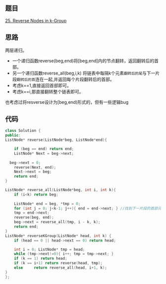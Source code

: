 ## 题目
[25. Reverse Nodes in k-Group](https://leetcode-cn.com/problems/reverse-nodes-in-k-group/)
## 思路
两层递归。

* 一个递归函数reverse(beg,end)将[beg,end]内的节点翻转，返回翻转后的首部。
* 另一个递归函数reverse_all(beg,i,k) 将链表中每隔k个元素`翻转后的尾`与下一片段`翻转后的首`连在一起,并返回每个片段翻转后的首部。
* 考虑k==1,直接返回首部即可。
* 考虑k==i,那直接翻转整个链表即可。

也考虑过将resverse设计为[beg,end)形式的，但有一些逻辑bug
## 代码
```c++
class Solution {
public:
ListNode* reverse(ListNode*beg, ListNode*end){

	if (beg == end) return end;
	ListNode* Next = beg->next;
	
  beg->next = 0;
	reverse(Next, end);
	Next->next = beg;
	return end;
}

ListNode* reverse_all(ListNode*beg, int i, int k){
	if (i<k) return beg;
  
	ListNode* end = beg, *tmp = 0;
	for (int j = 0; j<k-1; j++){ end = end->next; } //找到下一片段的首部元素
	tmp = end->next;
	reverse(beg, end);
	beg->next = reverse_all(tmp, i - k, k);
	return end;
}
ListNode* reverseKGroup(ListNode* head, int k) {
	if (head == 0 || head->next == 0) return head;

	int i = 0; ListNode* tmp = head;
	while (tmp->next!=0){ i++; tmp = tmp->next; }
	if (k == 1) return head;
	if (k == i+1) return reverse(head, tmp);
	else     return reverse_all(head, i+1, k);
}
};
```
